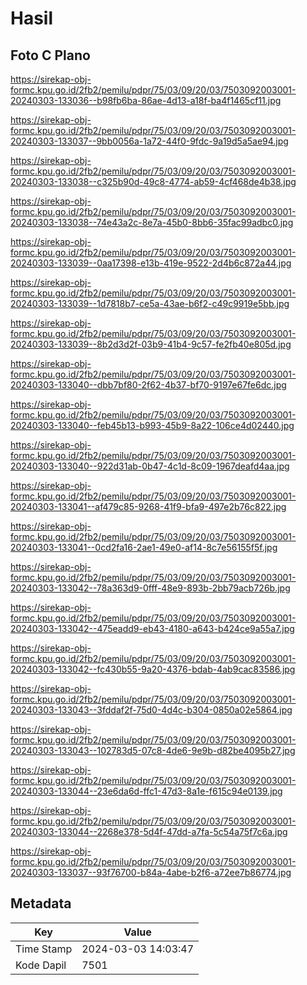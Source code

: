 # Hasil

## Foto C Plano

https://sirekap-obj-formc.kpu.go.id/2fb2/pemilu/pdpr/75/03/09/20/03/7503092003001-20240303-133036--b98fb6ba-86ae-4d13-a18f-ba4f1465cf11.jpg

https://sirekap-obj-formc.kpu.go.id/2fb2/pemilu/pdpr/75/03/09/20/03/7503092003001-20240303-133037--9bb0056a-1a72-44f0-9fdc-9a19d5a5ae94.jpg

https://sirekap-obj-formc.kpu.go.id/2fb2/pemilu/pdpr/75/03/09/20/03/7503092003001-20240303-133038--c325b90d-49c8-4774-ab59-4cf468de4b38.jpg

https://sirekap-obj-formc.kpu.go.id/2fb2/pemilu/pdpr/75/03/09/20/03/7503092003001-20240303-133038--74e43a2c-8e7a-45b0-8bb6-35fac99adbc0.jpg

https://sirekap-obj-formc.kpu.go.id/2fb2/pemilu/pdpr/75/03/09/20/03/7503092003001-20240303-133039--0aa17398-e13b-419e-9522-2d4b6c872a44.jpg

https://sirekap-obj-formc.kpu.go.id/2fb2/pemilu/pdpr/75/03/09/20/03/7503092003001-20240303-133039--1d7818b7-ce5a-43ae-b6f2-c49c9919e5bb.jpg

https://sirekap-obj-formc.kpu.go.id/2fb2/pemilu/pdpr/75/03/09/20/03/7503092003001-20240303-133039--8b2d3d2f-03b9-41b4-9c57-fe2fb40e805d.jpg

https://sirekap-obj-formc.kpu.go.id/2fb2/pemilu/pdpr/75/03/09/20/03/7503092003001-20240303-133040--dbb7bf80-2f62-4b37-bf70-9197e67fe6dc.jpg

https://sirekap-obj-formc.kpu.go.id/2fb2/pemilu/pdpr/75/03/09/20/03/7503092003001-20240303-133040--feb45b13-b993-45b9-8a22-106ce4d02440.jpg

https://sirekap-obj-formc.kpu.go.id/2fb2/pemilu/pdpr/75/03/09/20/03/7503092003001-20240303-133040--922d31ab-0b47-4c1d-8c09-1967deafd4aa.jpg

https://sirekap-obj-formc.kpu.go.id/2fb2/pemilu/pdpr/75/03/09/20/03/7503092003001-20240303-133041--af479c85-9268-41f9-bfa9-497e2b76c822.jpg

https://sirekap-obj-formc.kpu.go.id/2fb2/pemilu/pdpr/75/03/09/20/03/7503092003001-20240303-133041--0cd2fa16-2ae1-49e0-af14-8c7e56155f5f.jpg

https://sirekap-obj-formc.kpu.go.id/2fb2/pemilu/pdpr/75/03/09/20/03/7503092003001-20240303-133042--78a363d9-0fff-48e9-893b-2bb79acb726b.jpg

https://sirekap-obj-formc.kpu.go.id/2fb2/pemilu/pdpr/75/03/09/20/03/7503092003001-20240303-133042--475eadd9-eb43-4180-a643-b424ce9a55a7.jpg

https://sirekap-obj-formc.kpu.go.id/2fb2/pemilu/pdpr/75/03/09/20/03/7503092003001-20240303-133042--fc430b55-9a20-4376-bdab-4ab9cac83586.jpg

https://sirekap-obj-formc.kpu.go.id/2fb2/pemilu/pdpr/75/03/09/20/03/7503092003001-20240303-133043--3fddaf2f-75d0-4d4c-b304-0850a02e5864.jpg

https://sirekap-obj-formc.kpu.go.id/2fb2/pemilu/pdpr/75/03/09/20/03/7503092003001-20240303-133043--102783d5-07c8-4de6-9e9b-d82be4095b27.jpg

https://sirekap-obj-formc.kpu.go.id/2fb2/pemilu/pdpr/75/03/09/20/03/7503092003001-20240303-133044--23e6da6d-ffc1-47d3-8a1e-f615c94e0139.jpg

https://sirekap-obj-formc.kpu.go.id/2fb2/pemilu/pdpr/75/03/09/20/03/7503092003001-20240303-133044--2268e378-5d4f-47dd-a7fa-5c54a75f7c6a.jpg

https://sirekap-obj-formc.kpu.go.id/2fb2/pemilu/pdpr/75/03/09/20/03/7503092003001-20240303-133037--93f76700-b84a-4abe-b2f6-a72ee7b86774.jpg


## Metadata

| Key        | Value               |
| ---------- | ------------------- |
| Time Stamp | 2024-03-03 14:03:47 |
| Kode Dapil | 7501                |



